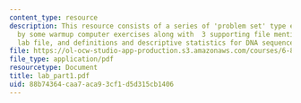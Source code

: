```yaml
---
content_type: resource
description: This resource consists of a series of 'problem set' type exercises followed
  by some warmup computer exercises along with  3 supporting file mentioned in the
  lab file, and definitions and descriptive statistics for DNA sequences.
file: https://ol-ocw-studio-app-production.s3.amazonaws.com/courses/6-877j-computational-evolutionary-biology-fall-2005/88b74364caa7aca93cf1d5d315cb1406_lab_part1.pdf
file_type: application/pdf
resourcetype: Document
title: lab_part1.pdf
uid: 88b74364-caa7-aca9-3cf1-d5d315cb1406
---
```

